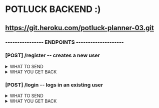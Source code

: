 # POTLUCK BACKEND :)

## https://git.heroku.com/potluck-planner-03.git


### ----------------  ENDPOINTS  -------------------- 

### [POST] /register  -- creates a new user
<details>
    <summary> WHAT TO SEND </summary>
    ```
    {
        "username": "string",
        "password": "string"
    }
    ```
</details>
<details>
    <summary> WHAT YOU GET BACK </summary>
    ```
    {
        "username": "string",
        "user_id": "integer"
    }
    ```
</details>


### [POST] /login  -- logs in an existing user
<details>
    <summary> WHAT TO SEND </summary>
    ```
    {
        "username": "string",
        "password": "string"
    }
    ```
</details>
<details>
    <summary> WHAT YOU GET BACK </summary>
    ```
    {
        "message": "Welcome back username",
        "user_id": integer,
        "username": "username",
        "token": "TOKEN"
    }
    ```
</details>

